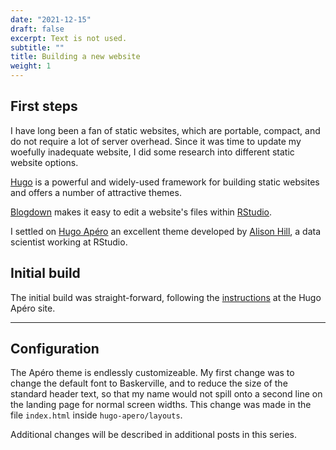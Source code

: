 ```yaml
---
date: "2021-12-15"
draft: false
excerpt: Text is not used.
subtitle: ""
title: Building a new website
weight: 1
---
```


## First steps

I have long been a fan of static websites, which are portable, compact, and do not require a lot of server overhead. Since it was time to update my woefully inadequate website, I did some research into different static website options.

[Hugo](https://gohugo.io/) is a powerful and widely-used framework for building static websites and offers a number of attractive themes. 

[Blogdown](https://bookdown.org/yihui/blogdown/) makes it easy to edit a website's files within [RStudio](https://www.rstudio.com).

I settled on [Hugo Apéro](https://hugo-apero-docs.netlify.app/) an excellent theme developed by [Alison Hill](https://www.apreshill.com), a data scientist working at RStudio.

## Initial build

The initial build was straight-forward, following the [instructions](https://hugo-apero-docs.netlify.app/start/) at the Hugo Apéro site. 

---

## Configuration

The Apéro theme is endlessly customizeable. My first change was to change the default font to Baskerville, and to reduce the size of the standard header text, so that my name would not spill onto a second line on the landing page for normal screen widths. This change was made in the file `index.html` inside `hugo-apero/layouts`.

Additional changes will be described in additional posts in this series.